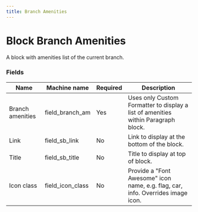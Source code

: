 ```yaml
---
title: Branch Amenities
---
```


# Block Branch Amenities
A block with amenities list of the current branch.

### Fields
| Name  | Machine name | Required | Description |
| ------------- | ------------- | ------------- | ------------- |
| Branch amenities | field_branch_am | Yes | Uses only Custom Formatter to display a list of amenities within Paragraph block. | |
| Link | field_sb_link | No | Link to display at the bottom of the block. | |
| Title | field_sb_title | No | Title to display at top of block. | |
| Icon class | field_icon_class | No | Provide a "Font Awesome" icon name, e.g. flag, car, info. Overrides image icon. | |
